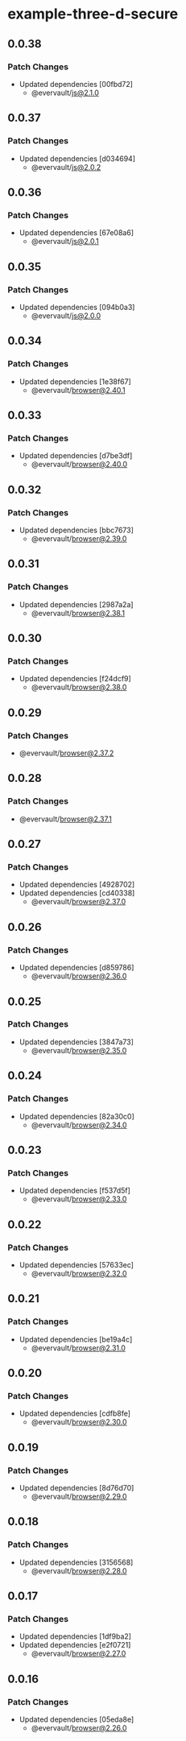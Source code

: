 # example-three-d-secure

## 0.0.38

### Patch Changes

- Updated dependencies [00fbd72]
  - @evervault/js@2.1.0

## 0.0.37

### Patch Changes

- Updated dependencies [d034694]
  - @evervault/js@2.0.2

## 0.0.36

### Patch Changes

- Updated dependencies [67e08a6]
  - @evervault/js@2.0.1

## 0.0.35

### Patch Changes

- Updated dependencies [094b0a3]
  - @evervault/js@2.0.0

## 0.0.34

### Patch Changes

- Updated dependencies [1e38f67]
  - @evervault/browser@2.40.1

## 0.0.33

### Patch Changes

- Updated dependencies [d7be3df]
  - @evervault/browser@2.40.0

## 0.0.32

### Patch Changes

- Updated dependencies [bbc7673]
  - @evervault/browser@2.39.0

## 0.0.31

### Patch Changes

- Updated dependencies [2987a2a]
  - @evervault/browser@2.38.1

## 0.0.30

### Patch Changes

- Updated dependencies [f24dcf9]
  - @evervault/browser@2.38.0

## 0.0.29

### Patch Changes

- @evervault/browser@2.37.2

## 0.0.28

### Patch Changes

- @evervault/browser@2.37.1

## 0.0.27

### Patch Changes

- Updated dependencies [4928702]
- Updated dependencies [cd40338]
  - @evervault/browser@2.37.0

## 0.0.26

### Patch Changes

- Updated dependencies [d859786]
  - @evervault/browser@2.36.0

## 0.0.25

### Patch Changes

- Updated dependencies [3847a73]
  - @evervault/browser@2.35.0

## 0.0.24

### Patch Changes

- Updated dependencies [82a30c0]
  - @evervault/browser@2.34.0

## 0.0.23

### Patch Changes

- Updated dependencies [f537d5f]
  - @evervault/browser@2.33.0

## 0.0.22

### Patch Changes

- Updated dependencies [57633ec]
  - @evervault/browser@2.32.0

## 0.0.21

### Patch Changes

- Updated dependencies [be19a4c]
  - @evervault/browser@2.31.0

## 0.0.20

### Patch Changes

- Updated dependencies [cdfb8fe]
  - @evervault/browser@2.30.0

## 0.0.19

### Patch Changes

- Updated dependencies [8d76d70]
  - @evervault/browser@2.29.0

## 0.0.18

### Patch Changes

- Updated dependencies [3156568]
  - @evervault/browser@2.28.0

## 0.0.17

### Patch Changes

- Updated dependencies [1df9ba2]
- Updated dependencies [e2f0721]
  - @evervault/browser@2.27.0

## 0.0.16

### Patch Changes

- Updated dependencies [05eda8e]
  - @evervault/browser@2.26.0
